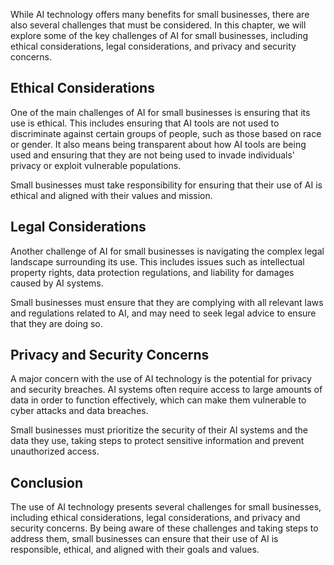 

While AI technology offers many benefits for small businesses, there are also several challenges that must be considered. In this chapter, we will explore some of the key challenges of AI for small businesses, including ethical considerations, legal considerations, and privacy and security concerns.

Ethical Considerations
----------------------

One of the main challenges of AI for small businesses is ensuring that its use is ethical. This includes ensuring that AI tools are not used to discriminate against certain groups of people, such as those based on race or gender. It also means being transparent about how AI tools are being used and ensuring that they are not being used to invade individuals' privacy or exploit vulnerable populations.

Small businesses must take responsibility for ensuring that their use of AI is ethical and aligned with their values and mission.

Legal Considerations
--------------------

Another challenge of AI for small businesses is navigating the complex legal landscape surrounding its use. This includes issues such as intellectual property rights, data protection regulations, and liability for damages caused by AI systems.

Small businesses must ensure that they are complying with all relevant laws and regulations related to AI, and may need to seek legal advice to ensure that they are doing so.

Privacy and Security Concerns
-----------------------------

A major concern with the use of AI technology is the potential for privacy and security breaches. AI systems often require access to large amounts of data in order to function effectively, which can make them vulnerable to cyber attacks and data breaches.

Small businesses must prioritize the security of their AI systems and the data they use, taking steps to protect sensitive information and prevent unauthorized access.

Conclusion
----------

The use of AI technology presents several challenges for small businesses, including ethical considerations, legal considerations, and privacy and security concerns. By being aware of these challenges and taking steps to address them, small businesses can ensure that their use of AI is responsible, ethical, and aligned with their goals and values.
